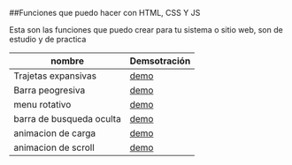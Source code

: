 ##Funciones que puedo hacer con HTML, CSS Y JS

Esta son las funciones que puedo crear para tu sistema o sitio web, son de estudio y de practica

| nombre | Demsotración |
| ------ | ------------ |
| Trajetas expansivas | [demo](https://codepen.io/developerestefani/full/abReKWX) |
|Barra peogresiva| [demo](https://codepen.io/developerestefani/full/mdQezML)|
|menu rotativo| [demo](https://codepen.io/developerestefani/full/LYaPgBY)|
|barra de busqueda oculta| [demo](https://codepen.io/developerestefani/full/WNmNbjN)|
|animacion de carga| [demo](https://codepen.io/developerestefani/full/ZEPbYOZ)|
|animacion de scroll| [demo](https://codepen.io/developerestefani/full/YzgygNb)|